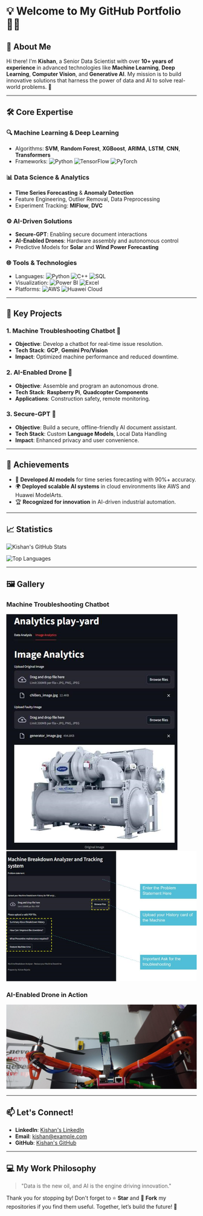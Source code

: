 # 💡 **Welcome to My GitHub Portfolio** 👨‍💻

## 🌟 **About Me**

Hi there! I'm **Kishan**, a Senior Data Scientist with over **10+ years of experience** in advanced technologies like **Machine Learning**, **Deep Learning**, **Computer Vision**, and **Generative AI**. My mission is to build innovative solutions that harness the power of data and AI to solve real-world problems. 🚀

---

## 🛠️ **Core Expertise**

### **🔍 Machine Learning & Deep Learning**
- Algorithms: **SVM**, **Random Forest**, **XGBoost**, **ARIMA**, **LSTM**, **CNN**, **Transformers**
- Frameworks: ![Python](https://img.shields.io/badge/-Python-3776AB?logo=python&logoColor=white) ![TensorFlow](https://img.shields.io/badge/-TensorFlow-FF6F00?logo=tensorflow&logoColor=white) ![PyTorch](https://img.shields.io/badge/-PyTorch-EE4C2C?logo=pytorch&logoColor=white)

### **📊 Data Science & Analytics**
- **Time Series Forecasting** & **Anomaly Detection**
- Feature Engineering, Outlier Removal, Data Preprocessing
- Experiment Tracking: **MlFlow**, **DVC**

### **⚙️ AI-Driven Solutions**
- **Secure-GPT**: Enabling secure document interactions
- **AI-Enabled Drones**: Hardware assembly and autonomous control
- Predictive Models for **Solar** and **Wind Power Forecasting**

### **🌐 Tools & Technologies**
- Languages: ![Python](https://img.shields.io/badge/-Python-3776AB?logo=python&logoColor=white) ![C++](https://img.shields.io/badge/-C%2B%2B-00599C?logo=c%2B%2B&logoColor=white) ![SQL](https://img.shields.io/badge/-SQL-4479A1?logo=postgresql&logoColor=white)
- Visualization: ![Power BI](https://img.shields.io/badge/-Power%20BI-F2C811?logo=power-bi&logoColor=white) ![Excel](https://img.shields.io/badge/-Excel-217346?logo=microsoft-excel&logoColor=white)
- Platforms: ![AWS](https://img.shields.io/badge/-AWS-232F3E?logo=amazon-aws&logoColor=white) ![Huawei Cloud](https://img.shields.io/badge/-Huawei%20Cloud-FF0000?logo=huawei&logoColor=white)

---

## 🚀 **Key Projects**

### **1. Machine Troubleshooting Chatbot** 🤖
- **Objective**: Develop a chatbot for real-time issue resolution.
- **Tech Stack**: **GCP**, **Gemini Pro/Vision**
- **Impact**: Optimized machine performance and reduced downtime.

### **2. AI-Enabled Drone** 🚁
- **Objective**: Assemble and program an autonomous drone.
- **Tech Stack**: **Raspberry Pi**, **Quadcopter Components**
- **Applications**: Construction safety, remote monitoring.

### **3. Secure-GPT** 🔐
- **Objective**: Build a secure, offline-friendly AI document assistant.
- **Tech Stack**: Custom **Language Models**, Local Data Handling
- **Impact**: Enhanced privacy and user convenience.

---

## 🌟 **Achievements**

- 🌟 **Developed AI models** for time series forecasting with 90%+ accuracy.
- 🌍 **Deployed scalable AI systems** in cloud environments like AWS and Huawei ModelArts.
- 🏆 **Recognized for innovation** in AI-driven industrial automation.

---

## 📈 **Statistics**

![Kishan's GitHub Stats](https://github-readme-stats.vercel.app/api?username=YourGitHubUsername&show_icons=true&theme=radical)

![Top Languages](https://github-readme-stats.vercel.app/api/top-langs/?username=YourGitHubUsername&layout=compact&theme=radical)

---

## 🖼️ **Gallery**

### **Machine Troubleshooting Chatbot**
![alt text](image.png)
![alt text](image-1.png)

### **AI-Enabled Drone in Action**
![alt text](image-2.png)


---

## 📫 **Let's Connect!**

- **LinkedIn**: [Kishan's LinkedIn](https://linkedin.com/in/yourprofile)
- **Email**: [kishan@example.com](mailto:kishan@example.com)
- **GitHub**: [Kishan's GitHub](https://github.com/YourGitHubUsername)

---

## 💻 **My Work Philosophy**

> "Data is the new oil, and AI is the engine driving innovation."

Thank you for stopping by! Don't forget to ⭐ **Star** and 🍴 **Fork** my repositories if you find them useful. Together, let’s build the future! 🚀

